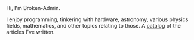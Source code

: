 <title>TechLog</title>
Hi, I'm Broken-Admin. 

I enjoy programming, tinkering with hardware, astronomy, various physics fields, mathematics, and other topics relating to those.
A [catalog](/techlog/catalog) of the articles I've written.